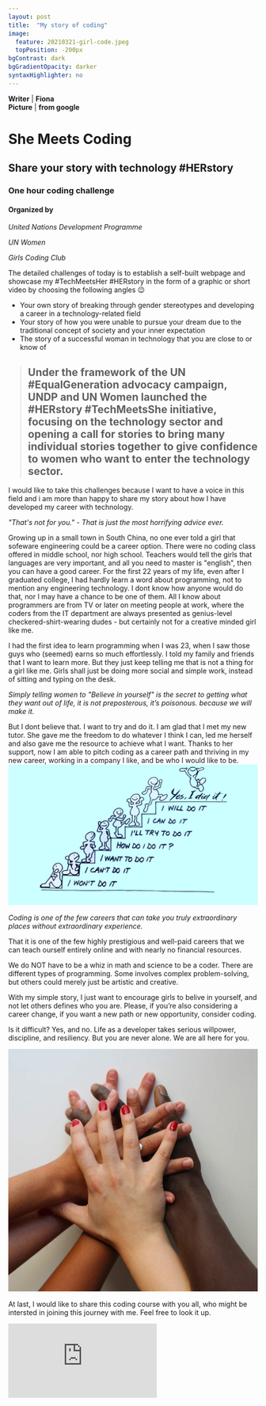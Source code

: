 ```yaml
---
layout: post
title:  "My story of coding"
image:
  feature: 20210321-girl-code.jpeg
  topPosition: -200px
bgContrast: dark
bgGradientOpacity: darker
syntaxHighlighter: no
---
```


**Writer** | **Fiona**  
**Picture** | **from google**  

# She Meets Coding

## Share your story with technology #HERstory

### One hour coding challenge

#### Organized by

_United Nations Development Programme_

_UN Women_

_Girls Coding Club_ 

The detailed challenges of today is to establish a self-built webpage and showcase my #TechMeetsHer #HERstory in the form of a graphic or short video by choosing the following angles 😉

- Your own story of breaking through gender stereotypes and developing a career in a technology-related field
- Your story of how you were unable to pursue your dream due to the traditional concept of society and your inner expectation
- The story of a successful woman in technology that you are close to or know of

> ## Under the framework of the UN #EqualGeneration advocacy campaign, UNDP and UN Women launched the #HERstory #TechMeetsShe initiative, focusing on the technology sector and opening a call for stories to bring many individual stories together to give confidence to women who want to enter the technology sector.

I would like to take this challenges because I want to have a voice in this field and i am more than happy to share my story about how I have developed my career with technology.


*"That's not for you." - That is just the most horrifying advice ever.*

Growing up in a small town in South China, no one ever told a girl that sofeware engineering could be a career option. There were no coding class offered in middle school, nor high school. Teachers would tell the girls that languages are very important, and all you need to master is "english", then you can have a good career. For the first 22 years of my life, even after I graduated college, I had hardly learn a word about programming, not to mention any engineering technology. I dont know how anyone would do that, nor I may have a chance to be one of them. All I know about programmers are from TV or later on meeting people at work, where the coders from the IT department are always presented as genius-level checkered-shirt-wearing dudes - but certainly not for a creative minded girl like me.

I had the first idea to learn programming when I was 23, when I saw those guys who (seemed) earns so much effortlessly. I told my family and friends that I want to learn more. But they just keep telling me that is not a thing for a girl like me. Girls shall just be doing more social and simple work, instead of sitting and typing on the desk. 

*Simply telling women to "Believe in yourself"  is the secret to getting what they want out of life, it is not preposterous, it’s poisonous. because we will make it.*

But I dont believe that. I want to try and do it. I am glad that I met my new tutor. She gave me the freedom to do whatever I think I can, led me herself and also gave me the resource to achieve what I want.  Thanks to her support, now I am able to pitch coding as a career path and thriving in my new career, working in a company I like, and be who I would like to be.
![200](../assets/images/20210321-believe-in-yourself.jpeg)  

*Coding is one of the few careers that can take you truly extraordinary places without extraordinary experience.*

That it is one of the few highly prestigious and well-paid careers that we can teach ourself entirely online and with nearly no financial resources.

We do NOT have to be a whiz in math and science to be a coder. There are different types of programming. Some involves complex problem-solving, but others could merely just be artistic and creative. 

With my simple story, I just want to encourage girls to belive in yourself, and not let others defines who you are. Please, if you’re also considering a career change, if you want a new path or new opportunity, consider coding. 

Is it difficult? Yes, and no. Life as a developer takes serious willpower, discipline, and resiliency. But you are never alone. We are all here for you. 

![200](../assets/images/20210321-We-are-here-for-you.jpeg)  

At last, I would like to share this coding course with you all, who might be intersted in joining this journey with me. Feel free to look it up. 
<iframe frameborder="0" src="http://t.cn/A6tdAf31?m=4616596897138469&u=1826648747" allowFullScreen="true"></iframe>
